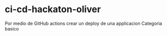 # ci-cd-hackaton-oliver
Por medio de GitHub actions crear un deploy de una applicacion 
Categoria basico
